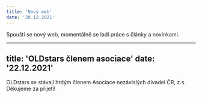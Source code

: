 ```yaml
---
title: 'Nový web'
date: '20.12.2021'
---
```


Spouští se nový web, momentálně se ladí práce s články a novinkami.

---
title: 'OLDstars členem asociace'
date: '22.12.2021'
---

OLDstars se stávají hrdým členem Asociace nezávislých divadel ČR, z.s. Děkujeme za přijetí!
